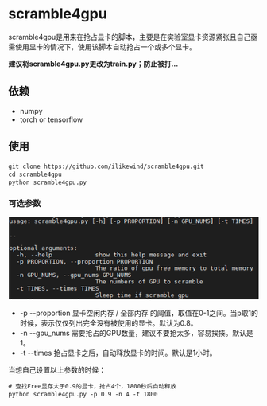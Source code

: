 # scramble4gpu

scramble4gpu是用来在抢占显卡的脚本，主要是在实验室显卡资源紧张且自己亟需使用显卡的情况下，使用该脚本自动抢占一个或多个显卡。

**建议将scramble4gpu.py更改为train.py；防止被打...**

## 依赖

- numpy
- torch or tensorflow

## 使用

```shell
git clone https://github.com/ilikewind/scramble4gpu.git
cd scramble4gpu
python scramble4gpu.py
```

### 可选参数

![](doc\optional_arg.png)

- -p --proportion 显卡空闲内存 / 全部内存 的阈值，取值在0-1之间。当p取1的时候，表示仅仅列出完全没有被使用的显卡。默认为0.8。
- -n --gpu_nums 需要抢占的GPU数量，建议不要抢太多，容易挨揍。默认是1。
- -t --times 抢占显卡之后，自动释放显卡的时间。默认是1小时。

当想自己设置以上参数的时候：

```shell
# 查找Free显存大于0.9的显卡，抢占4个，1800秒后自动释放
python scramble4gpu.py -p 0.9 -n 4 -t 1800
```
